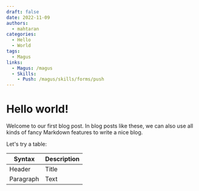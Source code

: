 ```yaml
---
draft: false
date: 2022-11-09
authors:
  - mahtaran
categories:
  - Hello
  - World
tags:
  - Magus
links:
  - Magus: /magus
  - Skills:
    - Push: /magus/skills/forms/push
---
```


# Hello world!

Welcome to our first blog post.
In blog posts like these,
we can also use all kinds of fancy Markdown features to write a nice blog.

<!-- more -->

Let's try a table:

| Syntax    | Description |
|-----------|-------------|
| Header    | Title       |
| Paragraph | Text        |
